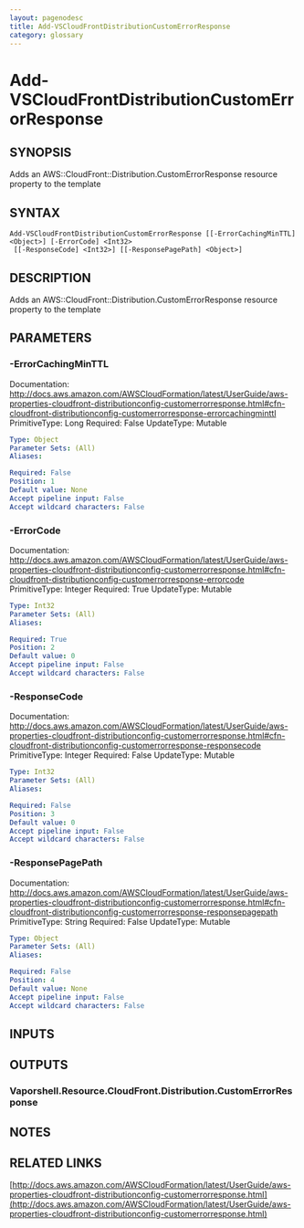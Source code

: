 ```yaml
---
layout: pagenodesc
title: Add-VSCloudFrontDistributionCustomErrorResponse
category: glossary
---
```


# Add-VSCloudFrontDistributionCustomErrorResponse

## SYNOPSIS
Adds an AWS::CloudFront::Distribution.CustomErrorResponse resource property to the template

## SYNTAX

```
Add-VSCloudFrontDistributionCustomErrorResponse [[-ErrorCachingMinTTL] <Object>] [-ErrorCode] <Int32>
 [[-ResponseCode] <Int32>] [[-ResponsePagePath] <Object>]
```

## DESCRIPTION
Adds an AWS::CloudFront::Distribution.CustomErrorResponse resource property to the template

## PARAMETERS

### -ErrorCachingMinTTL
Documentation: http://docs.aws.amazon.com/AWSCloudFormation/latest/UserGuide/aws-properties-cloudfront-distributionconfig-customerrorresponse.html#cfn-cloudfront-distributionconfig-customerrorresponse-errorcachingminttl
PrimitiveType: Long
Required: False
UpdateType: Mutable

```yaml
Type: Object
Parameter Sets: (All)
Aliases: 

Required: False
Position: 1
Default value: None
Accept pipeline input: False
Accept wildcard characters: False
```

### -ErrorCode
Documentation: http://docs.aws.amazon.com/AWSCloudFormation/latest/UserGuide/aws-properties-cloudfront-distributionconfig-customerrorresponse.html#cfn-cloudfront-distributionconfig-customerrorresponse-errorcode
PrimitiveType: Integer
Required: True
UpdateType: Mutable

```yaml
Type: Int32
Parameter Sets: (All)
Aliases: 

Required: True
Position: 2
Default value: 0
Accept pipeline input: False
Accept wildcard characters: False
```

### -ResponseCode
Documentation: http://docs.aws.amazon.com/AWSCloudFormation/latest/UserGuide/aws-properties-cloudfront-distributionconfig-customerrorresponse.html#cfn-cloudfront-distributionconfig-customerrorresponse-responsecode
PrimitiveType: Integer
Required: False
UpdateType: Mutable

```yaml
Type: Int32
Parameter Sets: (All)
Aliases: 

Required: False
Position: 3
Default value: 0
Accept pipeline input: False
Accept wildcard characters: False
```

### -ResponsePagePath
Documentation: http://docs.aws.amazon.com/AWSCloudFormation/latest/UserGuide/aws-properties-cloudfront-distributionconfig-customerrorresponse.html#cfn-cloudfront-distributionconfig-customerrorresponse-responsepagepath
PrimitiveType: String
Required: False
UpdateType: Mutable

```yaml
Type: Object
Parameter Sets: (All)
Aliases: 

Required: False
Position: 4
Default value: None
Accept pipeline input: False
Accept wildcard characters: False
```

## INPUTS

## OUTPUTS

### Vaporshell.Resource.CloudFront.Distribution.CustomErrorResponse

## NOTES

## RELATED LINKS

[http://docs.aws.amazon.com/AWSCloudFormation/latest/UserGuide/aws-properties-cloudfront-distributionconfig-customerrorresponse.html](http://docs.aws.amazon.com/AWSCloudFormation/latest/UserGuide/aws-properties-cloudfront-distributionconfig-customerrorresponse.html)

